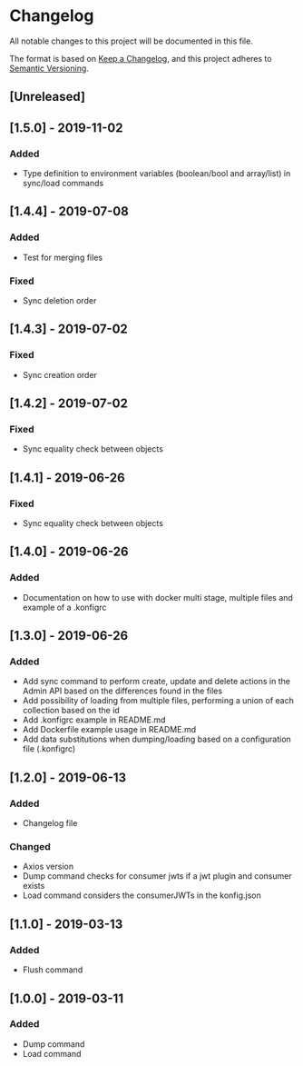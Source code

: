 # Changelog
All notable changes to this project will be documented in this file.

The format is based on [Keep a Changelog](https://keepachangelog.com/en/1.0.0/),
and this project adheres to [Semantic Versioning](https://semver.org/spec/v2.0.0.html).

## [Unreleased]

## [1.5.0] - 2019-11-02
### Added
- Type definition to environment variables (boolean/bool and array/list) in sync/load commands

## [1.4.4] - 2019-07-08
### Added
- Test for merging files

### Fixed
- Sync deletion order

## [1.4.3] - 2019-07-02
### Fixed
- Sync creation order

## [1.4.2] - 2019-07-02
### Fixed
- Sync equality check between objects

## [1.4.1] - 2019-06-26
### Fixed
- Sync equality check between objects

## [1.4.0] - 2019-06-26
### Added
- Documentation on how to use with docker multi stage, multiple files and example of a .konfigrc

## [1.3.0] - 2019-06-26
### Added
- Add sync command to perform create, update and delete actions in the Admin API based on the differences found in the files
- Add possibility of loading from multiple files, performing a union of each collection based on the id
- Add .konfigrc example in README.md
- Add Dockerfile example usage in README.md
- Add data substitutions when dumping/loading based on a configuration file (.konfigrc)

## [1.2.0] - 2019-06-13
### Added
- Changelog file

### Changed
- Axios version
- Dump command checks for consumer jwts if a jwt plugin and consumer exists
- Load command considers the consumerJWTs in the konfig.json

## [1.1.0] - 2019-03-13
### Added
- Flush command

## [1.0.0] - 2019-03-11
### Added
- Dump command
- Load command
